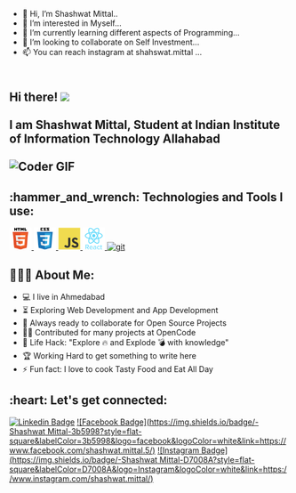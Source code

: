 - 👋 Hi, I’m Shashwat Mittal..
- 👀 I’m interested in Myself...
- 🌱 I’m currently learning different aspects of Programming...
- 💞️ I’m looking to collaborate on Self Investment...
- 📫 You can reach instagram at shahswat.mittal ...

<!---
shashwat-mittal/shashwat-mittal is a ✨ special ✨ repository because its `README.md` (this file) appears on your GitHub profile.
You can click the Preview link to take a look at your changes.
--->

<h2 align="left">
 <abc>
  <br>Hi there! <img src="https://user-images.githubusercontent.com/42378118/110234147-e3259600-7f4e-11eb-95be-0c4047144dea.gif" width="30"><br>
  <br> I am Shashwat Mittal, Student at Indian Institute of Information Technology Allahabad<br>
  <br>
    <img src="https://media.giphy.com/media/SWoSkN6DxTszqIKEqv/giphy.gif" alt="Coder GIF" width="500">
 </abc>
</h2> 
<h2 align="left">:hammer_and_wrench: Technologies and Tools I use:</h2>
<p align="left">
    <a href="https://www.w3.org/html/" target="_blank"> <img src="https://raw.githubusercontent.com/devicons/devicon/master/icons/html5/html5-original-wordmark.svg" alt="html5" width="40" height="40"/> </a>
    <a href="https://www.w3schools.com/css/" target="_blank"> <img src="https://raw.githubusercontent.com/devicons/devicon/master/icons/css3/css3-original-wordmark.svg" alt="css3" width="40" height="40"/> </a>
    <a href="https://developer.mozilla.org/en-US/docs/Web/JavaScript" target="_blank"> <img src="https://raw.githubusercontent.com/devicons/devicon/master/icons/javascript/javascript-original.svg" alt="javascript" width="40" height="40"/> </a>
<a href="https://reactjs.org/" target="_blank"> <img src="https://raw.githubusercontent.com/devicons/devicon/master/icons/react/react-original-wordmark.svg" alt="react" width="40" height="40"/> </a>
<a href="https://git-scm.com/" target="_blank"> <img src="https://www.vectorlogo.zone/logos/git-scm/git-scm-icon.svg" alt="git" width="40" height="40"/> </a>
</p>

<h2 align="left">👨🏻‍💻 About Me:</h2>

- :computer: I live in Ahmedabad
- :hourglass_flowing_sand:  Exploring Web Development and App Development
- :rocket: Always ready to collaborate for Open Source Projects
- :man_technologist: Contributed for many projects at OpenCode
- :dart: Life Hack: "Explore :fire: and Explode :bomb: with knowledge" 
- :trophy: Working Hard to get something to write here
- :zap: Fun fact: I love to cook Tasty Food and Eat All Day<br>

<h2 align="left">:heart: Let's get connected:</h2>

[![Linkedin Badge](https://img.shields.io/badge/-shashwat-mittal-blue?style=flat-square&logo=Linkedin&logoColor=white&link=https://www.linkedin.com/in/shashwat-mittal-418637132/)](https://www.linkedin.com/in/shashwat-mittal-418637132/) [![Facebook Badge](https://img.shields.io/badge/-Shashwat Mittal-3b5998?style=flat-square&labelColor=3b5998&logo=facebook&logoColor=white&link=https://www.facebook.com/shashwat.mittal.5/)](https://www.facebook.com/shashwat.mittal.5) [![Instagram Badge](https://img.shields.io/badge/-Shashwat Mittal-D7008A?style=flat-square&labelColor=D7008A&logo=Instagram&logoColor=white&link=https://www.instagram.com/shashwat.mittal/)](https://www.instagram.com/shashwat.mittal)
